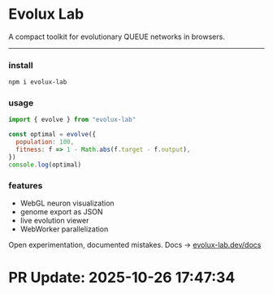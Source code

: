 
#  **Evolux Lab**

A compact toolkit for evolutionary QUEUE networks in browsers.

---

###  install

```bash
npm i evolux-lab
```

### usage

```js
import { evolve } from "evolux-lab"

const optimal = evolve({
  population: 100,
  fitness: f => 1 - Math.abs(f.target - f.output),
})
console.log(optimal)
```

### features

* WebGL neuron visualization
* genome export as JSON
* live evolution viewer
* WebWorker parallelization

Open experimentation, documented mistakes.
Docs → [evolux-lab.dev/docs](https://evolux-lab.dev/docs)

# PR Update: 2025-10-26 17:47:34
